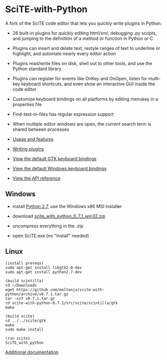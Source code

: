 # SciTE-with-Python

A fork of the SciTE code editor that lets you quickly write plugins in Python.

* 26 built-in plugins for quickly editing html/xml, debugging .py scripts, and jumping to the definition of a method or function in Python or C

* Plugins can insert and delete text, restyle ranges of text to underline or highlight, and automate nearly every editor action

* Plugins read/write files on disk, shell out to other tools, and use the Python standard library

* Plugins can register for events like OnKey and OnOpen, listen for multi-key keyboard shortcuts, and even show an interactive GUI inside the code editor
    
* Customize keyboard bindings on all platforms by editing menukey in a properties file

* Find-text-in-files has regular expression support

* When multiple editor windows are open, the current search term is shared between processes
    
* [Usage and features](https://moltenjs.com/page/scite-with-python/doc/features.html)

* [Writing plugins](https://moltenjs.com/page/scite-with-python/doc/writingplugin.html)

* [View the default GTK keyboard bindings](https://moltenjs.com/page/scite-with-python/doc/keyslinux.html)

* [View the default Windows keyboard bindings](https://moltenjs.com/page/scite-with-python/doc/keyswin.html)

* [View the API reference](https://moltenjs.com/page/scite-with-python/doc/writingpluginapi.html)

## Windows

* install [Python 2.7](https://www.python.org/downloads/windows/), use the Windows x86 MSI installer

* download [scite_with_python_0_7_1_win32.zip](https://github.com/moltenjs/scite-with-python/releases/download/v0.7.1/scite_with_python_0_7_1_win32.zip)

* uncompress everything in the .zip

* open SciTE.exe (no "install" needed)

## Linux

    (install prereqs)
    sudo apt-get install libgtk2.0-dev
    sudo apt-get install python2.7-dev
    
    (build scintilla)
    cd ~/Downloads
    wget https://github.com/moltenjs/scite-with-python/archive/v0.7.1.tar.gz
    tar -xzf v0.7.1.tar.gz
    cd scite-with-python-0.7.1/src/scite/scintilla/gtk
    make
    
    (build scite)
    cd ../../scite/gtk
    make
    sudo make install

    (run scite)
    SciTE_with_python

[Additional documentation](https://moltenjs.com/page/scite-with-python/doc/)
